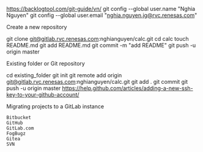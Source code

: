 https://backlogtool.com/git-guide/vn/
git config --global user.name "Nghia Nguyen"
git config --global user.email "nghia.nguyen.jg@rvc.renesas.com"

Create a new repository

git clone git@gitlab.rvc.renesas.com:nghianguyen/calc.git
cd calc
touch README.md
git add README.md
git commit -m "add README"
git push -u origin master

Existing folder or Git repository

cd existing_folder
git init
git remote add origin git@gitlab.rvc.renesas.com:nghianguyen/calc.git
git add .
git commit
git push -u origin master
https://help.github.com/articles/adding-a-new-ssh-key-to-your-github-account/

Migrating projects to a GitLab instance

    Bitbucket
    GitHub
    GitLab.com
    FogBugz
    Gitea
    SVN
